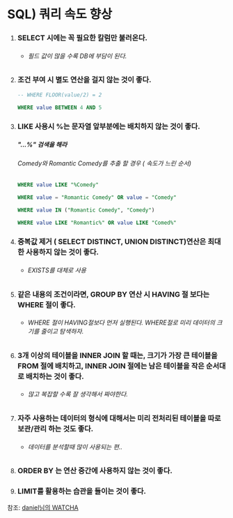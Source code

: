 # SQL) 쿼리 속도 향상

1. ### SELECT 시에는 꼭 필요한 칼럼만 불러온다.

   - ###### 필드 값이 많을 수록 DB에 부담이 된다.

   

2. ### 조건 부여 시 별도 연산을 걸지 않는 것이 좋다.

   ```SQL
   -- WHERE FLOOR(value/2) = 2 
   
   WHERE value BETWEEN 4 AND 5 
   ```

   

3. ### LIKE 사용시 %는 문자열 앞부분에는 배치하지 않는 것이 좋다.

   ##### "...%"  검색을 해라

   ###### Comedy와 Romantic Comedy를 추출 할 경우 ( 속도가 느린 순서)

   ```sql
   WHERE value LIKE "%Comedy"  
   
   WHERE value = "Romantic Comedy" OR value = "Comedy"
   
   WHERE value IN ("Romantic Comedy", "Comedy") 
   
   WHERE value LIKE "Romantic%" OR value LIKE "Comed%"
   ```

   

4. ### 중복값 제거 ( SELECT DISTINCT, UNION DISTINCT)연산은 최대한 사용하지 않는 것이 좋다.

   - ###### EXISTS를 대체로 사용

     

5. ### 같은 내용의 조건이라면, GROUP BY 연산 시 HAVING 절 보다는 WHERE 절이 좋다.

   - ######  WHERE 절이 HAVING절보다 먼저 실행된다. WHERE절로 미리 데이터의 크기를 줄이고 탐색하자.

     

6. ### 3개 이상의 테이블을 INNER JOIN 할 때는, 크기가 가장 큰 테이블을 FROM 절에 배치하고, INNER JOIN 절에는 남은 테이블을 작은 순서대로 배치하는 것이 좋다.

   - ###### 많고 복잡할 수록 잘 생각해서 짜야한다.

     

7. ### 자주 사용하는 데이터의 형식에 대해서는 미리 전처리된 테이블을 따로 보관/관리 하는 것도 좋다.

   - ###### 데이터를 분석할때 많이 사용되는 편..

     

8. ### ORDER BY 는 연산 중간에 사용하지 않는 것이 좋다.

9. ### LIMIT를 활용하는 습관을 들이는 것이 좋다.





참조: [daniel님의 WATCHA](https://medium.com/watcha/%EC%BF%BC%EB%A6%AC-%EC%B5%9C%EC%A0%81%ED%99%94-%EC%B2%AB%EA%B1%B8%EC%9D%8C-%EB%B3%B4%EB%8B%A4-%EB%B9%A0%EB%A5%B8-%EC%BF%BC%EB%A6%AC%EB%A5%BC-%EC%9C%84%ED%95%9C-7%EA%B0%80%EC%A7%80-%EC%B2%B4%ED%81%AC-%EB%A6%AC%EC%8A%A4%ED%8A%B8-bafec9d2c073)